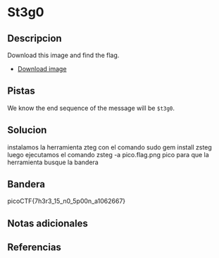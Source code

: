 # St3g0


## Descripcion
Download this image and find the flag.

-   [Download image](https://artifacts.picoctf.net/c/216/pico.flag.png)
## Pistas
We know the end sequence of the message will be `$t3g0`.

## Solucion
instalamos la herramienta zteg con el comando sudo gem install zsteg
luego ejecutamos el comando
zsteg -a pico.flag.png pico para que la herramienta busque la bandera
## Bandera
picoCTF{7h3r3_15_n0_5p00n_a1062667}
## Notas adicionales


## Referencias
